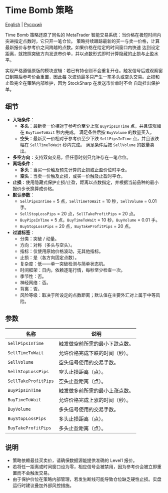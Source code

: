# Time Bomb 策略
[English](README.md) | [Русский](README_ru.md)

Time Bomb 策略还原了同名的 MetaTrader 智能交易系统：当价格在极短时间内突进指定点数时，它只开一笔仓位。
策略持续跟踪最新的买一与卖一价格，计算最新报价与参考价之间跨越的点数。如果价格在给定的时间窗口内快速
达到设定距离，就按照突破方向发送市价单，并以点数形式即时计算隐藏的止损与止盈水平。

实现严格遵循原版的模块逻辑：若已有持仓则不会重复开仓。触发信号后或观察窗口到期后参考价会重置，因此每
次波动最多只产生一笔多头或空头交易。止损和止盈完全在策略内部维护，因为 StockSharp 在发送市价单时不会
自动挂出保护单。

## 细节

- **入场条件**：
  - **多头**：最新卖一价相对于参考价至少上涨 `BuyPipsInTime` 点，并且该涨幅在 `BuyTimeToWait` 秒内完成。
    满足条件后按 `BuyVolume` 的数量买入。
  - **空头**：最新买一价相对于参考价至少下跌 `SellPipsInTime` 点，并且该跌幅在 `SellTimeToWait` 秒内完成。
    满足条件后按 `SellVolume` 的数量卖出。
- **多空方向**：支持双向交易，但任意时刻只允许存在一笔仓位。
- **离场条件**：
  - **多头**：当买一价触及预先计算的止损或止盈价位时平仓。
  - **空头**：当卖一价触及止损，或买一价触及止盈时平仓。
- **止损**：使用隐藏式保护止损/止盈，距离以点数指定，并根据当前品种的最小报价步长换算成价格。
- **默认参数**：
  - `SellPipsInTime` = 5 点，`SellTimeToWait` = 10 秒，`SellVolume` = 0.01 手。
  - `SellStopLossPips` = 20 点，`SellTakeProfitPips` = 20 点。
  - `BuyPipsInTime` = 5 点，`BuyTimeToWait` = 10 秒，`BuyVolume` = 0.01 手。
  - `BuyStopLossPips` = 20 点，`BuyTakeProfitPips` = 20 点。
- **过滤标签**：
  - 分类：突破 / 动量。
  - 方向：对称（多头与空头）。
  - 指标：仅使用原始价格波动，无其他指标。
  - 止损：是（各方向固定点数）。
  - 复杂度：低——单一突破检测与简单状态机。
  - 时间框架：日内，依赖逐笔行情，每秒至少检查一次。
  - 季节性：否。
  - 神经网络：否。
  - 背离：否。
  - 风险等级：取决于所设定的点数距离；默认值在主要外汇对上属于中等风险。

## 参数

| 名称 | 说明 |
| --- | --- |
| `SellPipsInTime` | 触发做空前所需的最小下跌点数。 |
| `SellTimeToWait` | 允许价格完成下跌的时间（秒）。 |
| `SellVolume` | 空头信号使用的交易手数。 |
| `SellStopLossPips` | 空头止损距离（点）。 |
| `SellTakeProfitPips` | 空头止盈距离（点）。 |
| `BuyPipsInTime` | 触发做多前所需的最小上涨点数。 |
| `BuyTimeToWait` | 允许价格完成上涨的时间（秒）。 |
| `BuyVolume` | 多头信号使用的交易手数。 |
| `BuyStopLossPips` | 多头止损距离（点）。 |
| `BuyTakeProfitPips` | 多头止盈距离（点）。 |

## 说明

- 策略依赖最佳买卖价，请确保数据源能提供准确的 Level1 报价。
- 若将任一距离或时间窗口设为零，相应信号会被禁用，因为参考价会被立即重置而不会触发交易。
- 由于保护价位在策略内部管理，若发生断线可能导致仓位缺乏硬性止损。实盘运行时建议叠加外部风控措施。
